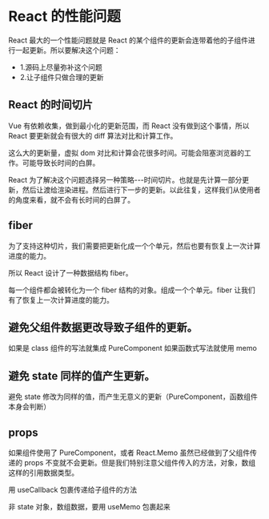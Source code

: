 # React 的性能问题

React 最大的一个性能问题就是 React 的某个组件的更新会连带着他的子组件进行一起更新。所以要解决这个问题：

- 1.源码上尽量弥补这个问题
- 2.让子组件只做合理的更新

## React 的时间切片

Vue 有依赖收集，做到最小化的更新范围，而 React 没有做到这个事情，所以 React 要更新就会有很大的 diff 算法对比和计算工作。

这么大的更新量，虚拟 dom 对比和计算会花很多时间。可能会阻塞浏览器的工作。可能导致长时间的白屏。

React 为了解决这个问题选择另一种策略---时间切片。也就是先计算一部分更新，然后让渡给渲染进程。然后进行下一步的更新。以此往复，这样我们从使用者的角度来看，就不会有长时间的白屏了。

## fiber

为了支持这种切片，我们需要把更新化成一个个单元，然后也要有恢复上一次计算进度的能力。

所以 React 设计了一种数据结构 fiber。

每一个组件都会被转化为一个 fiber 结构的对象。组成一个个单元。fiber 让我们有了恢复上一次计算进度的能力。

## 避免父组件数据更改导致子组件的更新。

如果是 class 组件的写法就集成 PureComponent
如果函数式写法就使用 memo

## 避免 state 同样的值产生更新。

避免 state 修改为同样的值，而产生无意义的更新（PureComponent，函数组件本身会判断）

## props

如果组件使用了 PureComponent，或者 React.Memo 虽然已经做到了父组件传递的 props 不变就不会更新。但是我们特别注意父组件传入的方法，对象，数组这样的引用数据类型。

用 useCallback 包裹传递给子组件的方法

非 state 对象，数组数据，要用 useMemo 包裹起来
